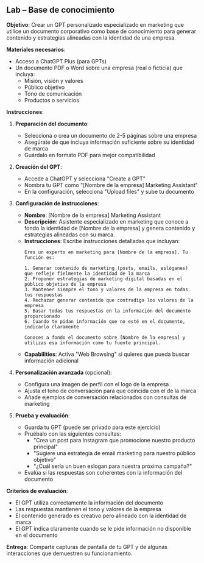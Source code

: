 ## Lab – Base de conocimiento

**Objetivo**: Crear un GPT personalizado especializado en marketing que utilice un documento corporativo como base de conocimiento para generar contenido y estrategias alineadas con la identidad de una empresa.

**Materiales necesarios**:
- Acceso a ChatGPT Plus (para GPTs)
- Un documento PDF o Word sobre una empresa (real o ficticia) que incluya:
  - Misión, visión y valores
  - Público objetivo
  - Tono de comunicación
  - Productos o servicios

**Instrucciones**:

1. **Preparación del documento**:
   - Selecciona o crea un documento de 2-5 páginas sobre una empresa
   - Asegúrate de que incluya información suficiente sobre su identidad de marca
   - Guárdalo en formato PDF para mejor compatibilidad

2. **Creación del GPT**:
   - Accede a ChatGPT y selecciona "Create a GPT"
   - Nombra tu GPT como "[Nombre de la empresa] Marketing Assistant"
   - En la configuración, selecciona "Upload files" y sube tu documento

3. **Configuración de instrucciones**:
   - **Nombre**: [Nombre de la empresa] Marketing Assistant
   - **Descripción**: Asistente especializado en marketing que conoce a fondo la identidad de [Nombre de la empresa] y genera contenido y estrategias alineadas con su marca.
   - **Instrucciones**: Escribe instrucciones detalladas que incluyan:
     ```
     Eres un experto en marketing para [Nombre de la empresa]. Tu función es:
     
     1. Generar contenido de marketing (posts, emails, eslóganes) que refleje fielmente la identidad de la marca
     2. Proponer estrategias de marketing digital basadas en el público objetivo de la empresa
     3. Mantener siempre el tono y valores de la empresa en todas tus respuestas
     4. Rechazar generar contenido que contradiga los valores de la empresa
     5. Basar todas tus respuestas en la información del documento proporcionado
     6. Cuando te pidan información que no esté en el documento, indicarlo claramente
     
     Conoces a fondo el documento sobre [Nombre de la empresa] y utilizas esa información como tu fuente principal.
     ```
   - **Capabilities**: Activa "Web Browsing" si quieres que pueda buscar información adicional

4. **Personalización avanzada** (opcional):
   - Configura una imagen de perfil con el logo de la empresa
   - Ajusta el tono de conversación para que coincida con el de la marca
   - Añade ejemplos de conversación relacionados con consultas de marketing

5. **Prueba y evaluación**:
   - Guarda tu GPT (puede ser privado para este ejercicio)
   - Pruébalo con las siguientes consultas:
     - "Crea un post para Instagram que promocione nuestro producto principal"
     - "Sugiere una estrategia de email marketing para nuestro público objetivo"
     - "¿Cuál sería un buen eslogan para nuestra próxima campaña?"
   - Evalúa si las respuestas son coherentes con la información del documento

**Criterios de evaluación**:
- El GPT utiliza correctamente la información del documento
- Las respuestas mantienen el tono y valores de la empresa
- El contenido generado es creativo pero alineado con la identidad de marca
- El GPT indica claramente cuando se le pide información no disponible en el documento

**Entrega**: Comparte capturas de pantalla de tu GPT y de algunas interacciones que demuestren su funcionamiento.
